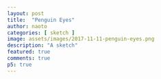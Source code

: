 ```yaml
---
layout: post
title:  "Penguin Eyes"
author: naoto
categories: [ sketch ]
image: assets/images/2017-11-11-penguin-eyes.png
description: "A sketch"
featured: true
comments: true
p5: true
---
```


<div id = "p5sketch">
  <!-- p5 instance will be created here -->
</div>
<script>
const s = ( p ) => {
  p.setup = () => {
    p.createCanvas(400, 400);
    p.noCursor();
  }
  p.draw = () => {
    p.background(240);
    p.push();
    p.fill(20);
    p.noStroke();
    p.translate(p.width/2, p.height/2);
    p.ellipse(0, 0, 300, 300);
    p.ellipse(0, 270, 400, 300);
    p.fill(240);
    p.ellipse(0, 35, 230, 230);
    p.ellipse(0, 290, 370, 300);
    p.fill(20);
    p.ellipse(-50, 30, 30, 30);
    p.ellipse( 50, 30, 30, 30);
    p.fill(240);
    let dx = p.map(p.mouseX + 50, 0, p.width, -5, 5);
    let dy = p.map(p.mouseY - 30, 0, p.height, -5, 5);
    p.ellipse(-50 + dx, 30 + dy, 10, 10);
    dx = p.map(p.mouseX - 50, 0, p.width, -5, 5);
    dy = p.map(p.mouseY - 30, 0, p.height, -5, 5);
    p.ellipse( 50 + dx, 30 + dy, 10, 10);
    p.stroke(20);
    p.strokeWeight(2);
    p.line(-80, 10, -30, -20);
    p.line(80, 10, 30, -20);
    p.fill(200, 200, 30);
    p.ellipse(0, 90, 100, 50);
    p.pop();
    p.noStroke();
    p.fill(150, 150, 250);
    p.translate(p.mouseX, p.mouseY);
    p.rotate(Math.atan2(p.mouseY-p.height/2-30, p.mouseX-p.width/2));
    p.ellipse(0, 0, 70, 20);
    p.push();
    p.translate(0 + 35, 0);
    p.rotate(p.map(Math.sin(p.frameCount*0.2), -1, 1, -0.2, 0.2));
    p.ellipse(10, 0, 20, 10);
    p.pop();
    p.fill(20);
    p.ellipse(0-20, 0, 5, 5);
    p.fill(240);
    p.ellipse(0-20, 0, 2, 2);
  }
};

let myp5 = new p5(s, document.getElementById('p5sketch'));
</script>